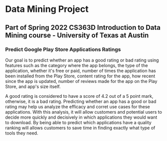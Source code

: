 # Data Mining Project
## Part of Spring 2022 CS363D Introduction to Data Mining course - University of Texas at Austin


### Predict Google Play Store Applications Ratings

Our goal is to predict whether an app has a good rating or bad rating using features such as the category where the app belongs, the type of the application, whether it's free or paid, number of times the application has been installed from the Play Store, content rating for the app, how recent since the app is updated, number of reviews made for the app on the Play Store, and app's size itself.

A good rating is considered to have a score of 4.2 out of a 5 point mark, otherwise, it is a bad rating. Predicting whether an app has a good or bad rating may help us analyze the efficacy and corret use cases for these applications. With this analysis, it will allow customers and potential users to decide more quickly and decisively in which applications they would want to download. By being able to predict which applications have a quality ranking will allows customers to save time in finding exactly what type of tools they need.

